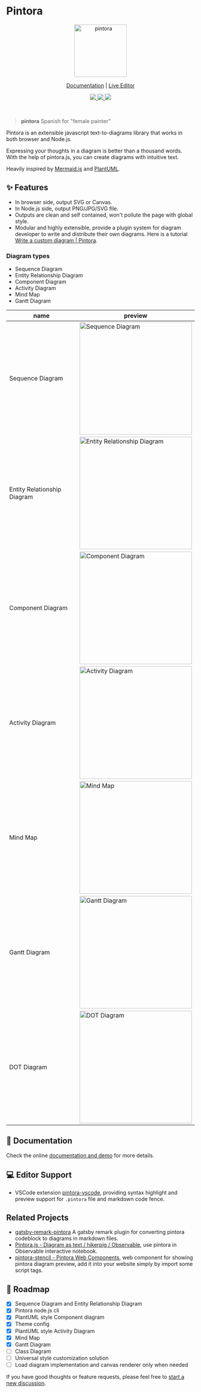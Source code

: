 # Pintora

<p align='center'>
  <img width="140" src="https://raw.githubusercontent.com/hikerpig/pintora/master/demo/public/img/logo.svg" alt="pintora" />
</p>
<p align='center'>
  <a href="http://pintorajs.vercel.app/docs/intro/">Documentation</a>
  <span>|</span>
  <a href="http://pintorajs.vercel.app/demo/live-editor/">Live Editor</a>
</p>

<p align='center'>
  <a href='https://www.npmjs.com/package/@pintora/standalone'>
    <img src='https://img.shields.io/npm/v/@pintora/standalone?color=ff8150&label=@pintora/standalone' />
  </a>
  <a href="https://bundlephobia.com/package/@pintora/standalone">
    <img src="https://img.shields.io/bundlephobia/min/@pintora/standalone" />
  </a>
  <a href="https://percy.io/3f73ea87/pintora">
    <img src="https://percy.io/static/images/percy-badge.svg" />
  </a>
</a>
</p>

<br>

> **pintora** Spanish for "female painter"

Pintora is an extensible javascript text-to-diagrams library that works in both browser and Node.js.

Expressing your thoughts in a diagram is better than a thousand words. With the help of pintora.js, you can create diagrams with intuitive text.

Heavily inspired by [Mermaid.js](https://mermaid-js.github.io/mermaid/#/) and [PlantUML](https://plantuml.com/).

## ✨ Features

- In browser side, output SVG or Canvas.
- In Node.js side, output PNG/JPG/SVG file.
- Outputs are clean and self contained, won't pollute the page with global style.
- Modular and highly extensible, provide a plugin system for diagram developer to write and distribute their own diagrams. Here is a tutorial [Write a custom diagram | Pintora](https://pintorajs.vercel.app/docs/advanced/write-a-custom-diagram/).

### Diagram types

- Sequence Diagram
- Entity Relationship Diagram
- Component Diagram
- Activity Diagram
- Mind Map
- Gantt Diagram

<table>
  <thead>
    <tr>
      <th>name</th>
      <th>preview</th>
    </tr>
  </thead>
  <tbody>
    <tr>
      <td>Sequence Diagram</td>
      <td>
        <img src="https://i.imgur.com/6CMLz7C.jpg" title="Sequence Diagram" width="300" />
      </td>
    </tr>
    <tr>
      <td>Entity Relationship Diagram</td>
      <td>
        <img src="https://i.imgur.com/o31ydlQ.jpg" title="Entity Relationship Diagram" width="300" />
      </td>
    </tr>
    <tr>
      <td>Component Diagram</td>
      <td>
        <img src="https://i.imgur.com/yk68Ot5.jpg" title="Component Diagram" width="300" />
      </td>
    </tr>
    <tr>
      <td>Activity Diagram</td>
      <td>
        <img src="https://i.imgur.com/HoMe3Gp.jpg" title="Activity Diagram" width="300" />
      </td>
    </tr>
    <tr>
      <td>Mind Map</td>
      <td>
        <img src="https://i.imgur.com/jT6HQg6.jpg" title="Mind Map" width="300" />
      </td>
    </tr>
    <tr>
      <td>Gantt Diagram</td>
      <td>
        <img src="https://i.imgur.com/hwcK3cT.jpg" title="Gantt Diagram" width="300" />
      </td>
    </tr>
    <tr>
      <td>DOT Diagram</td>
      <td>
        <img src="https://i.imgur.com/KCkYXlk.png" title="DOT Diagram" width="300" />
      </td>
    </tr>
  </tbody>
</table>

## 📖 Documentation

Check the online [documentation and demo](http://pintorajs.vercel.app/docs/intro/) for more details.

## 💻 Editor Support

- VSCode extension [pintora-vscode](https://marketplace.visualstudio.com/items?itemName=hikerpig.pintora-vscode), providing syntax highlight and preview support for `.pintora` file and markdown code fence.

## Related Projects

- [gatsby-remark-pintora](https://github.com/hikerpig/gatsby-remark-pintora) A gatsby remark plugin for converting pintora codeblock to diagrams in markdown files.
- [Pintora.js - Diagram as text / hikerpig / Observable](https://observablehq.com/@hikerpig/pintora-js-diagram-as-text), use pintora in Observable interactive notebook.
- [pintora-stencil - Pintora Web Components](https://github.com/hikerpig/pintora-stencil), web component for showing pintora diagram preview, add it into your website simply by import some script tags.

## 🔭 Roadmap

- [x] Sequence Diagram and Entity Relationship Diagram
- [x] Pintora node.js cli
- [x] PlantUML style Component diagram
- [x] Theme config
- [x] PlantUML style Activity Diagram
- [x] Mind Map
- [x] Gantt Diagram
- [ ] Class Diagram
- [ ] Universal style customization solution
- [ ] Load diagram implementation and canvas renderer only when needed

If you have good thoughts or feature requests, please feel free to [start a new discussion](https://github.com/hikerpig/pintora/discussions).
